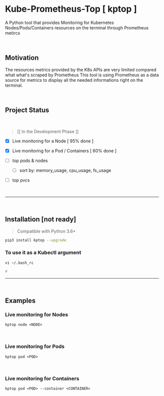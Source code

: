 # Kube-Prometheus-Top [ kptop ]

A Python tool that provides Monitoring for Kubernetes Nodes/Pods/Containers resources on the terminal through Prometheus metircs

<br>

## Motivation

The resources metrics provided by the K8s APIs are very limited compared what what's scraped by Prometheus
This tool is using Prometheus as a data source for metrics to display all the needed informations right on the terminal.

<br>

## Project Status
<br>

>  [[ In the Development Phase ]]
- [x] Live monitoring for a Node [ 95% done ]
- [x] Live monitoring for a Pod / Containers [ 60% done ]
- [ ] top pods & nodes
    - [ ] sort by: memory_usage, cpu_usage, fs_usage
- [ ] top pvcs


<br>

---

<br>

## Installation [not ready]

> Compatible with Python 3.6+

```bash
pip3 install kptop --upgrade
```

### To use it as a Kubectl argument

`vi ~/.bash_rc`

```bash
# 
```




---

<br>

## Examples


### Live monitoring for Nodes

```
kptop node <NODE>
```


<br>

### Live monitoring for Pods

```
kptop pod <POD>
```


<br>

### Live monitoring for Containers

```
kptop pod <POD> --container <CONTAINER>
```

<br>






